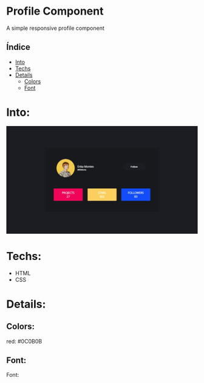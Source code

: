 # Profile Component
A simple responsive profile component


## Índice

* [Into](#Into) 
* [Techs](#Techs)
* [Details](#Details)
  * [Colors](#Colors)
  * [Font](#Font)


# Into: 

<img src="https://github.com/GuilhermeAntonio/Profile-Component/blob/main/imgs/Demo1.jpg?raw=true" alt="Demo">


# Techs: 
- HTML
- CSS

# Details:

## Colors:
red: #0C0B0B<br>

## Font:
Font:
